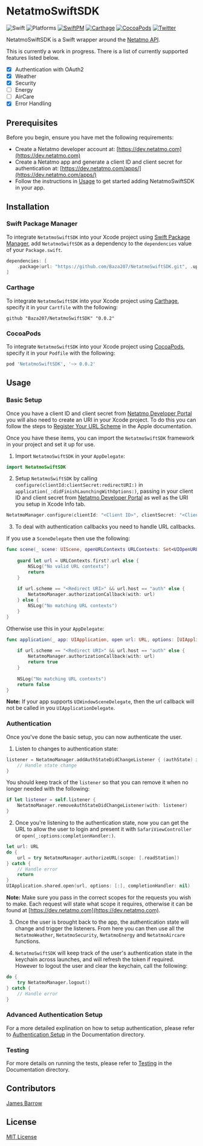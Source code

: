 # NetatmoSwiftSDK

![Swift](https://img.shields.io/badge/Swift-5.1-orange.svg)
![Platforms](https://img.shields.io/badge/Platforms-iOS-brightgreen.svg?style=flat)
[![SwiftPM](https://img.shields.io/badge/SwiftPM-compatible-brightgreen.svg?style=flat)](https://swift.org/package-manager)
[![Carthage](https://img.shields.io/badge/Carthage-compatible-brightgreen.svg?style=flat)](https://github.com/Carthage/Carthage)
[![CocoaPods](https://img.shields.io/badge/CocoaPods-compatible-brightgreen.svg?style=flat)](https://cocoapods.org)
[![Twitter](https://img.shields.io/badge/Twitter-@baza207-blue.svg?style=flat)](https://twitter.com/baza207)

NetatmoSwiftSDK is a Swift wrapper around the [Netatmo API](https://dev.netatmo.com).

This is currently a work in progress. There is a list of currently supported features listed below.

- [x] Authentication with OAuth2  
- [x] Weather  
- [x] Security
- [ ] Energy  
- [ ] AirCare  
- [x] Error Handling

## Prerequisites

Before you begin, ensure you have met the following requirements:

- Create a Netatmo developer account at: [https://dev.netatmo.com](https://dev.netatmo.com)
- Create a Netatmo app and generate a client ID and client secret for authentication at: [https://dev.netatmo.com/apps/](https://dev.netatmo.com/apps/)
- Follow the instructions in [Usage](#Usage) to get started adding NetatmoSwiftSDK in your app.

## Installation

### Swift Package Manager

To integrate `NetatmoSwiftSDK` into your Xcode project using [Swift Package Manager](https://swift.org/package-manager), add `NetatmoSwiftSDK` as a dependency to the `dependencies` value of your `Package.swift`.

```swift
dependencies: [
    .package(url: "https://github.com/Baza207/NetatmoSwiftSDK.git", .upToNextMajor(from: "0.0.2"))
]
```

### Carthage

To integrate `NetatmoSwiftSDK` into your Xcode project using [Carthage](https://github.com/Carthage/Carthage), specify it in your `Cartfile` with the following:

```ogdl
github "Baza207/NetatmoSwiftSDK" "0.0.2"
```

### CocoaPods

To integrate `NetatmoSwiftSDK` into your Xcode project using [CocoaPods](https://cocoapods.org), specify it in your `Podfile` with the following:

```ruby
pod 'NetatmoSwiftSDK', '~> 0.0.2'
```

## Usage

### Basic Setup

Once you have a client ID and client secret from [Netatmo Developer Portal](https://dev.netatmo.com/apps/) you will also need to create an URI in your Xcode project. To do this you can follow the steps to [Register Your URL Scheme](https://developer.apple.com/documentation/uikit/inter-process_communication/allowing_apps_and_websites_to_link_to_your_content/defining_a_custom_url_scheme_for_your_app) in the Apple documentation.

Once you have these items, you can import the `NetatmoSwiftSDK` framework in your project and set it up for use.

1. Import `NetatmoSwiftSDK` in your `AppDelegate`:

```swift
import NetatmoSwiftSDK
```

2. Setup `NetatmoSwiftSDK` by calling `configure(clientId:clientSecret:redirectURI:)` in `application(_:didFinishLaunchingWithOptions:)`, passing in your client ID and client secret from [Netatmo Developer Portal](https://dev.netatmo.com) as well as the URI you setup in Xcode Info tab.

```swift
NetatmoManager.configure(clientId: "<Client ID>", clientSecret: "<Client Secret>", redirectURI: "<Redirect URI>://auth")
```

3. To deal with authentication callbacks you need to handle URL callbacks.

If you use a `SceneDelegate` then use the following:

```swift
func scene(_ scene: UIScene, openURLContexts URLContexts: Set<UIOpenURLContext>) {
    
    guard let url = URLContexts.first?.url else {
        NSLog("No valid URL contexts")
        return
    }
    
    if url.scheme == "<Redirect URI>" && url.host == "auth" else {
        NetatmoManager.authorizationCallback(with: url)
    } else {
        NSLog("No matching URL contexts")
    }
}
```

Otherwise use this in your `AppDelegate`:

```swift
func application(_ app: UIApplication, open url: URL, options: [UIApplication.OpenURLOptionsKey : Any] = [:]) -> Bool {
    
    if url.scheme == "<Redirect URI>" && url.host == "auth" else {
        NetatmoManager.authorizationCallback(with: url)
        return true
    }
    
    NSLog("No matching URL contexts")
    return false
}
```

**Note:** If your app supports `UIWindowSceneDelegate`, then the url callback will not be called in you `UIApplicationDelegate`.

### Authentication

Once you've done the basic setup, you can now authenticate the user.

1.  Listen to changes to authentication state:

```swift
listener = NetatmoManager.addAuthStateDidChangeListener { (authState) in
    // Handle state change
}
```

You should keep track of the `listener` so that you can remove it when no longer needed with the following:

```swift
if let listener = self.listener {
    NetatmoManager.removeAuthStateDidChangeListener(with: listener)
}
```

2. Once you're listening to the authentication state, now you can get the URL to allow the user to login and present it with `SafariViewController` or `open(_:options:completionHandler:)`.

```swift
let url: URL
do {
    url = try NetatmoManager.authorizeURL(scope: [.readStation])
} catch {
    // Handle error
    return
}
UIApplication.shared.open(url, options: [:], completionHandler: nil)
```

**Note:** Make sure you pass in the correct scopes for the requests you wish to make. Each request will state what scope it requires, otherwise it can be found at [https://dev.netatmo.com](https://dev.netatmo.com).

3. Once the user is brought back to the app, the authentication state will change and trigger the listeners. From here you can then use all the `NetatmoWeather`, `NetatmoSecurity`, `NetatmoEnergy` and `NetatmoAircare` functions.

4. `NetatmoSwiftSDK` will keep track of the user's authentication state in the keychain across launches, and will refresh the token if required. However to logout the user and clear the keychain, call the following:

```swift
do {
    try NetatmoManager.logout()
} catch {
    // Handle error
}
```

### Advanced Authentication Setup

For a more detailed explination on how to setup authentication, please refer to [Authentication Setup](https://github.com/Baza207/NetatmoSwiftSDK/blob/master/Documentation/Authentication-Setup.md) in the Documentation directory.


### Testing

For more details on running the tests, please refer to [Testing](https://github.com/Baza207/NetatmoSwiftSDK/blob/master/Documentation/Testing.md) in the Documentation directory.

## Contributors

[James Barrow](https://github.com/baza207)

## License

[MIT License](LICENSE)
